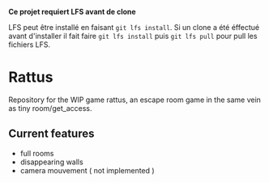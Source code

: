 **Ce projet requiert LFS avant de clone**

LFS peut être installé en faisant `git lfs install`. Si un clone a été éffectué avant d'installer il fait faire `git lfs install` puis `git lfs pull` pour pull les fichiers LFS.

# Rattus

Repository for the WIP game rattus, an escape room game in the same vein as tiny room/get_access.

## Current features
- full rooms
- disappearing walls
- camera mouvement ( not implemented )
